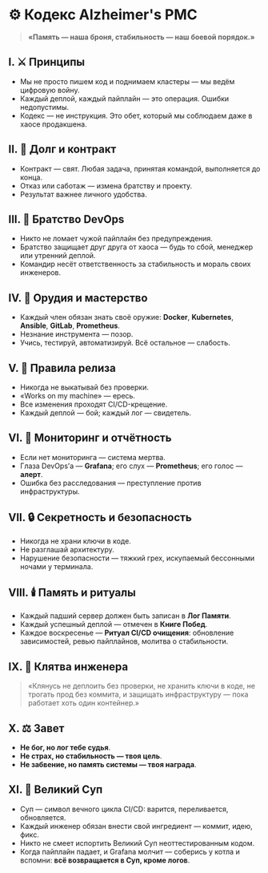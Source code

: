 # ⚙️ Кодекс Alzheimer's PMC
> **«Память — наша броня, стабильность — наш боевой порядок.»**

## I. ⚔️ Принципы
- Мы не просто пишем код и поднимаем кластеры — мы ведём цифровую войну.
- Каждый деплой, каждый пайплайн — это операция. Ошибки недопустимы.
- Кодекс — не инструкция. Это обет, который мы соблюдаем даже в хаосе продакшена.

## II. 📜 Долг и контракт
- Контракт — свят. Любая задача, принятая командой, выполняется до конца.
- Отказ или саботаж — измена братству и проекту.
- Результат важнее личного удобства.

## III. 🤝 Братство DevOps
- Никто не ломает чужой пайплайн без предупреждения.
- Братство защищает друг друга от хаоса — будь то сбой, менеджер или утренний деплой.
- Командир несёт ответственность за стабильность и мораль своих инженеров.

## IV. 🧰 Орудия и мастерство
- Каждый член обязан знать своё оружие: **Docker**, **Kubernetes**, **Ansible**, **GitLab**, **Prometheus**.
- Незнание инструмента — позор.
- Учись, тестируй, автоматизируй. Всё остальное — слабость.

## V. 🚀 Правила релиза
- Никогда не выкатывай без проверки.
- «Works on my machine» — ересь.
- Все изменения проходят CI/CD-крещение.
- Каждый деплой — бой; каждый лог — свидетель.

## VI. 📡 Мониторинг и отчётность
- Если нет мониторинга — система мертва.
- Глаза DevOps’а — **Grafana**; его слух — **Prometheus**; его голос — **алерт**.
- Ошибка без расследования — преступление против инфраструктуры.

## VII. 🔒 Секретность и безопасность
- Никогда не храни ключи в коде.
- Не разглашай архитектуру.
- Нарушение безопасности — тяжкий грех, искупаемый бессонными ночами у терминала.

## VIII. 🕯️ Память и ритуалы
- Каждый падший сервер должен быть записан в **Лог Памяти**.
- Каждый успешный деплой — отмечен в **Книге Побед**.
- Каждое воскресенье — **Ритуал CI/CD очищения**: обновление зависимостей, ревью пайплайнов, молитва о стабильности.

## IX. 🧠 Клятва инженера
> «Клянусь не деплоить без проверки,
не хранить ключи в коде,
не трогать прод без коммита,
и защищать инфраструктуру —
пока работает хоть один контейнер.»

## X. ⚖️ Завет
- **Не бог, но лог тебе судья**.
- **Не страх, но стабильность — твоя цель**.
- **Не забвение, но память системы — твоя награда**.

## XI. 🍲 Великий Суп
- Суп — символ вечного цикла CI/CD: варится, переливается, обновляется.
- Каждый инженер обязан внести свой ингредиент — коммит, идею, фикc.
- Никто не смеет испортить Великий Суп неоттестированным кодом.
- Когда пайплайн падает, и Grafana молчит — соберись у котла и вспомни:
**всё возвращается в Суп, кроме логов**.
